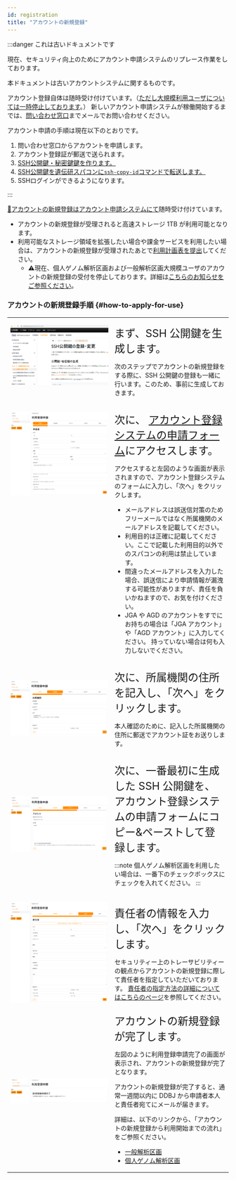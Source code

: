 ```yaml
---
id: registration
title: "アカウントの新規登録"
---
```



:::danger これは古いドキュメントです

現在、セキュリティ向上のためにアカウント申請システムのリプレース作業をしております。

本ドキュメントは古いアカウントシステムに関するものです。

アカウント登録自体は随時受け付けています。（[ただし大規模利用ユーザについては一時停止しております](https://sc.ddbj.nig.ac.jp/#registration-suspension)。）
新しいアカウント申請システムが稼働開始するまでは、[問い合わせ窓口](/application/reference/)までメールでお問い合わせください。


アカウント申請の手順は現在以下のとおりです。

1. 問い合わせ窓口からアカウントを申請します。
2. アカウント登録証が郵送で送られます。
3. [SSH公開鍵・秘密鍵鍵を作ります。](/application/ssh_keys/)
4. [SSH公開鍵を遺伝研スパコンに`ssh-copy-id`コマンドで転送します。](/application/ssh_keys/)
5. SSHログインができるようになります。

:::




[&#x1f517;アカウントの新規登録はアカウント申請システムにて](/blog/2024-10-25-account_system_maintenance)<!-- (https://sc-account.ddbj.nig.ac.jp/application/registration) -->随時受け付けています。

- アカウントの新規登録が受理されると高速ストレージ 1TB が利用可能となります。
- 利用可能なストレージ領域を拡張したい場合や課金サービスを利用したい場合は、アカウントの新規登録が受理されたあとで[利用計画表を提出](/application/resource_extension)してください。
  - &#x26A0;現在、個人ゲノム解析区画および一般解析区画大規模ユーザのアカウントの新規登録の受付を停止しております。詳細は[こちらのお知らせをご参照ください](/blog/2022-05-13-suspension-of-applications)。


### アカウントの新規登録手順 {#how-to-apply-for-use}

<table>
<tr>
<td width="400" valign="top">

![](Registration_JP_0.png)

</td>
<td width="400" valign="top">

<font size="5">まず、SSH 公開鍵を生成します。</font><br/>

次のステップでアカウントの新規登録をする際に、SSH 公開鍵の登録も一緒に行います。このため、事前に生成しておきます。<br/>

<!--
生成方法は、以下をご参照ください。

1. [Windows の場合](/application/ssh_keys_ssh-keygen_win)
2. [Mac の場合](/application/ssh_keys_ssh-keygen_mac)
3. [Linux の場合](/application/ssh_keys_ssh-keygen_linux)
-->
</td>
</tr>


<tr>
<td width="400" valign="top">

![](Registration_JP_1.png)

</td>
<td width="400" valign="top">

<!-- <font size="5">次に、<a href="https://sc-account.ddbj.nig.ac.jp/application/registration">&#x1f517;アカウント登録システムの申請フォーム</a> --> 
<font size="5">次に、
[アカウント登録システムの申請フォーム](/blog/2024-10-25-account_system_maintenance)にアクセスします。</font><br/>

アクセスすると左図のような画面が表示されますので、アカウント登録システムのフォームに入力し、「次へ」をクリックします。

- メールアドレスは誤送信対策のためフリーメールではなく所属機関のメールアドレスを記載してください。
- 利用目的は正確に記載してください。ここで記載した利用目的以外でのスパコンの利用は禁止しています。
- 間違ったメールアドレスを入力した場合、誤送信により申請情報が漏洩する可能性がありますが、責任を負いかねますので、お気を付けください。
- JGA や AGD のアカウントをすでにお持ちの場合は「JGA アカウント」や「AGD アカウント」に入力してください。
持っていない場合は何も入力しないでください。

</td>
</tr>


<tr>
<td>

![](Registration_JP_2.png)

</td>
<td>

<font size="5">次に、所属機関の住所を記入し、「次へ」をクリックします。</font><br/>

本人確認のために、記入した所属機関の住所に郵送でアカウント証をお送りします。

</td>
</tr>

<tr>
<td>

![](Registration_JP_3.png)

</td>
<td>

<font size="5">次に、一番最初に生成した SSH 公開鍵を、アカウント登録システムの申請フォームにコピー&ペーストして登録します。</font><br/>

<!--
コピー&ペーストして登録する方法は、以下をご参照ください。<br/>
1. [Windows の場合](/application/ssh_keys_register_win)
2. [Mac の場合](/application/ssh_keys_register_mac)
3. [Linux の場合](/application/ssh_keys_register_linux)
-->

:::note
個人ゲノム解析区画を利用したい場合は、一番下のチェックボックスにチェックを入れてください。
:::

</td>
</tr>

<tr>
<td>

![](Registration_JP_4.png)

</td>
<td>

<font size="5">責任者の情報を入力し、「次へ」をクリックします。</font><br/>

セキュリティー上のトレーサビリティーの観点からアカウントの新規登録に際して責任者を指定していただいております。
[責任者の指定方法の詳細についてはこちらのページ](/application/terms_and_policies/user_account_issurance_criteria/#the-responsible-persons-responsibilities)を参照してください。<br/>


</td>
</tr>



<tr>
<td>

![](Registration_JP_5.png)

</td>
<td>
<font size="5">アカウントの新規登録が完了します。</font><br/>

左図のように利用登録申請完了の画面が表示され、アカウントの新規登録が完了となります。
<br/>

アカウントの新規登録が完了すると、通常一週間以内に DDBJ から申請者本人と責任者宛てにメールが届きます。
<br/>

詳細は、以下のリンクから、「アカウントの新規登録から利用開始までの流れ」をご参照ください。
<ul>
  <li><a href="https://sc.ddbj.nig.ac.jp/guides/using_general_analysis_division/ga_application#steps-from-application-to-start">一般解析区画</a></li>
  <li><a href="https://sc.ddbj.nig.ac.jp/guides/using_personal_genome_division/pg_application#starting-to-use">個人ゲノム解析区画</a></li>
</ul>

</td>
</tr>

</table>

